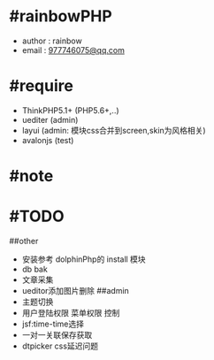 #rainbowPHP
===============
- author : rainbow
- email : 977746075@qq.com

#require
===============
- ThinkPHP5.1+ (PHP5.6+,..)
- uediter (admin)
- layui (admin: 模块css合并到screen,skin为风格相关)
- avalonjs (test)

#note
===============

#TODO
===============
##other
- 安装参考 dolphinPhp的 install 模块
- db bak
- 文章采集
- ueditor添加图片删除
##admin
- 主题切换
- 用户登陆权限 菜单权限 控制
- jsf:time-time选择
- 一对一关联保存获取
- dtpicker css延迟问题